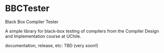 # BBCTester
Black Box Compiler Tester

A simple library for black-box testing of compilers from the Compiler Design and Implementation course at UChile.

documentation, release, etc: TBD (very soon!)
